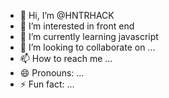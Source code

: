 - 👋 Hi, I’m @HNTRHACK
- 👀 I’m interested in front end
- 🌱 I’m currently learning javascript
- 💞️ I’m looking to collaborate on ...
- 📫 How to reach me ...
- 😄 Pronouns: ...
- ⚡ Fun fact: ...

<!---
HNTRHACK/HNTRHACK is a ✨ special ✨ repository because its `README.md` (this file) appears on your GitHub profile.
You can click the Preview link to take a look at your changes.
--->
